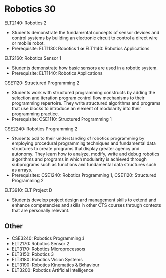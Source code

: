 # Robotics 30

ELT2140: Robotics 2

* Students demonstrate the fundamental concepts of sensor devices and control systems by building an electronic circuit to control a direct wire or mobile robot.
* Prerequisite: ELT1130: Robotics 1 **or** ELT1140: Robotics Applications

ELT2160: Robotics Sensor 1

* Students demonstrate how basic sensors are used in a robotic system.
* Prerequisite: ELT1140: Robotics Applications

CSE1120:  Structured Programming 2

* Students work with structured programming constructs by adding the selection and iteration program control flow mechanisms to their programming repertoire. They write structured algorithms and programs that use blocks to introduce an element of modularity into their programming practice.
* Prerequisite: CSE1110: Structured Programming 1

CSE2240: Robotics Programming 2

* Students add to their understanding of robotics programming by employing procedural programming techniques and fundamental data structures to create programs that display greater agency and autonomy. They learn how to analyze, modify, write and debug robotics algorithms and programs in which modularity is achieved through subprograms such as functions and fundamental data structures such as arrays.
* Prerequisites: CSE1240: Robotics Programming 1, CSE1120: Structured Programming 2

ELT3910: ELT Project D

* Students develop project design and management skills to extend and enhance competencies and skills in other CTS courses through contexts that are personally relevant.

## Other

* CSE3240: Robotics Programming 3
* ELT2170: Robotics Sensor 2
* ELT3170: Robotics Microprocessors
* ELT3150: Robotics 3
* ELT3180: Robotics Vision Systems
* ELT3190: Robotics Kinematics & Behaviour
* ELT3200: Robotics Artificial Intelligence
